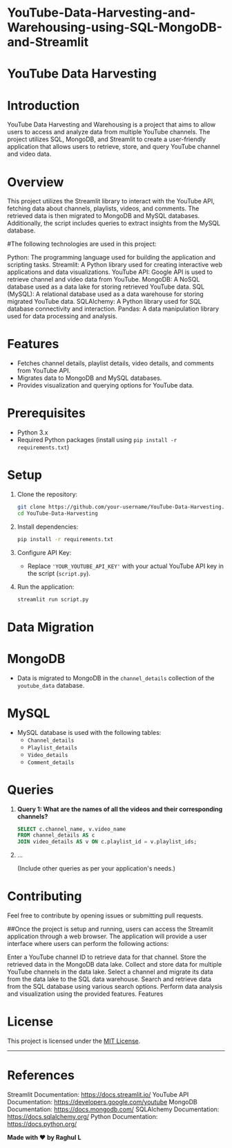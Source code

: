 # YouTube-Data-Harvesting-and-Warehousing-using-SQL-MongoDB-and-Streamlit

# YouTube Data Harvesting


# Introduction

YouTube Data Harvesting and Warehousing is a project that aims to allow users to access and analyze data from multiple YouTube channels. The project utilizes SQL, MongoDB, and Streamlit to create a user-friendly application that allows users to retrieve, store, and query YouTube channel and video data.

# Overview

This project utilizes the Streamlit library to interact with the YouTube API, fetching data about channels, playlists, videos, and comments. The retrieved data is then migrated to MongoDB and MySQL databases. Additionally, the script includes queries to extract insights from the MySQL database.

#The following technologies are used in this project:

Python: The programming language used for building the application and scripting tasks.
Streamlit: A Python library used for creating interactive web applications and data visualizations.
YouTube API: Google API is used to retrieve channel and video data from YouTube.
MongoDB: A NoSQL database used as a data lake for storing retrieved YouTube data.
SQL (MySQL): A relational database used as a data warehouse for storing migrated YouTube data.
SQLAlchemy: A Python library used for SQL database connectivity and interaction.
Pandas: A data manipulation library used for data processing and analysis.

# Features

- Fetches channel details, playlist details, video details, and comments from YouTube API.
- Migrates data to MongoDB and MySQL databases.
- Provides visualization and querying options for YouTube data.

# Prerequisites

- Python 3.x
- Required Python packages (install using `pip install -r requirements.txt`)

# Setup

1. Clone the repository:

    ```bash
    git clone https://github.com/your-username/YouTube-Data-Harvesting.git
    cd YouTube-Data-Harvesting
    ```

2. Install dependencies:

    ```bash
    pip install -r requirements.txt
    ```

3. Configure API Key:

    - Replace `'YOUR_YOUTUBE_API_KEY'` with your actual YouTube API key in the script (`script.py`).

4. Run the application:

    ```bash
    streamlit run script.py
    ```

# Data Migration

# MongoDB

- Data is migrated to MongoDB in the `channel_details` collection of the `youtube_data` database.

# MySQL

- MySQL database is used with the following tables:
    - `Channel_details`
    - `Playlist_details`
    - `Video_details`
    - `Comment_details`

# Queries

1. **Query 1: What are the names of all the videos and their corresponding channels?**

    ```sql
    SELECT c.channel_name, v.video_name
    FROM channel_details AS c
    JOIN video_details AS v ON c.playlist_id = v.playlist_ids;
    ```

2. ...

   (Include other queries as per your application's needs.)

# Contributing

Feel free to contribute by opening issues or submitting pull requests.

##Once the project is setup and running, users can access the Streamlit application through a web browser. The application will provide a user interface where users can perform the following actions:

Enter a YouTube channel ID to retrieve data for that channel.
Store the retrieved data in the MongoDB data lake.
Collect and store data for multiple YouTube channels in the data lake.
Select a channel and migrate its data from the data lake to the SQL data warehouse.
Search and retrieve data from the SQL database using various search options.
Perform data analysis and visualization using the provided features.
Features

# License

This project is licensed under the [MIT License](LICENSE).

---

# References

Streamlit Documentation: https://docs.streamlit.io/
YouTube API Documentation: https://developers.google.com/youtube
MongoDB Documentation: https://docs.mongodb.com/
SQLAlchemy Documentation: https://docs.sqlalchemy.org/
Python Documentation: https://docs.python.org/


**Made with ❤️ by Raghul L**

